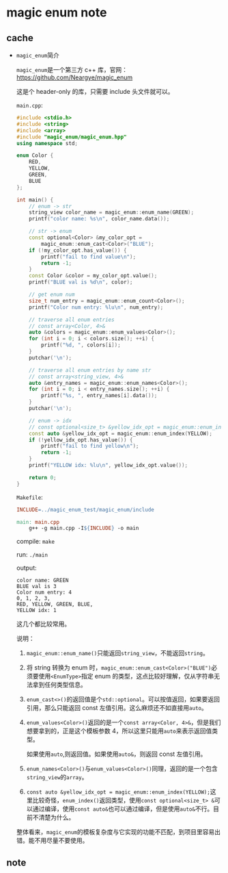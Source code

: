 # magic enum note

## cache

* `magic_enum`简介

    `magic_enum`是一个第三方 c++ 库，官网：<https://github.com/Neargye/magic_enum>

    这是个 header-only 的库，只需要 include 头文件就可以。

    `main.cpp`:

    ```cpp
    #include <stdio.h>
    #include <string>
    #include <array>
    #include "magic_enum/magic_enum.hpp"
    using namespace std;

    enum Color {
        RED,
        YELLOW,
        GREEN,
        BLUE
    };

    int main() {
        // enum -> str
        string_view color_name = magic_enum::enum_name(GREEN);
        printf("color name: %s\n", color_name.data());

        // str -> enum
        const optional<Color> &my_color_opt =
            magic_enum::enum_cast<Color>("BLUE");
        if (!my_color_opt.has_value()) {
            printf("fail to find value\n");
            return -1;
        }
        const Color &color = my_color_opt.value();
        printf("BLUE val is %d\n", color);

        // get enum num
        size_t num_entry = magic_enum::enum_count<Color>();
        printf("Color num entry: %lu\n", num_entry);

        // traverse all enum entries
        // const array<Color, 4>&
        auto &colors = magic_enum::enum_values<Color>();
        for (int i = 0; i < colors.size(); ++i) {
            printf("%d, ", colors[i]);
        }
        putchar('\n');

        // traverse all enum entries by name str
        // const array<string_view, 4>&
        auto &entry_names = magic_enum::enum_names<Color>();
        for (int i = 0; i < entry_names.size(); ++i) {
            printf("%s, ", entry_names[i].data());
        }
        putchar('\n');

        // enum -> idx
        // const optional<size_t> &yellow_idx_opt = magic_enum::enum_index(YELLOW);
        const auto &yellow_idx_opt = magic_enum::enum_index(YELLOW);
        if (!yellow_idx_opt.has_value()) {
            printf("fail to find yellow\n");
            return -1;
        }
        printf("YELLOW idx: %lu\n", yellow_idx_opt.value());

        return 0;
    }
    ```

    `Makefile`:

    ```makefile
    INCLUDE=../magic_enum_test/magic_enum/include

    main: main.cpp
    	g++ -g main.cpp -I${INCLUDE} -o main
    ```

    compile: `make`

    run: `./main`

    output:

    ```
    color name: GREEN
    BLUE val is 3
    Color num entry: 4
    0, 1, 2, 3, 
    RED, YELLOW, GREEN, BLUE, 
    YELLOW idx: 1
    ```

    这几个都比较常用。

    说明：

    1. `magic_enum::enum_name()`只能返回`string_view`，不能返回`string`。

    1. 将 string 转换为 enum 时，`magic_enum::enum_cast<Color>("BLUE")`必须要使用`<EnumType>`指定 enum 的类型，这点比较好理解，仅从字符串无法拿到任何类型信息。

    1. `enum_cast<>()`的返回值是个`std::optional`。可以按值返回，如果要返回引用，那么只能返回 const 左值引用。这么麻烦还不如直接用`auto`。

    1. `enum_values<Color>()`返回的是一个`const array<Color, 4>&`，但是我们想要拿到的，正是这个模板参数 4，所以这里只能用`auto`来表示返回值类型。

        如果使用`auto`,则返回值。如果使用`auto&`，则返回 const 左值引用。

    1. `enum_names<Color>()`与`enum_values<Color>()`同理，返回的是一个包含`string_view`的`array`。

    1. `const auto &yellow_idx_opt = magic_enum::enum_index(YELLOW);`这里比较奇怪，`enum_index()`返回类型，使用`const optional<size_t> &`可以通过编译，使用`const auto&`也可以通过编译，但是使用`auto&`不行。目前不清楚为什么。

    整体看来，`magic_enum`的模板复杂度与它实现的功能不匹配，到项目里容易出错。能不用尽量不要使用。

## note